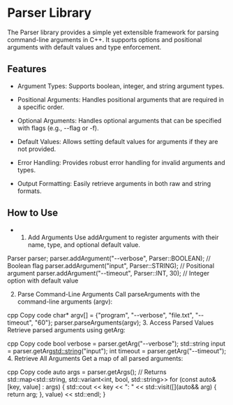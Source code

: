 # Parser Library

The Parser library provides a simple yet extensible framework for parsing command-line arguments in C++. It supports options and positional arguments with default values and type enforcement.

## Features
- Argument Types: Supports boolean, integer, and string argument types.

- Positional Arguments: Handles positional arguments that are required in a specific order.

- Optional Arguments: Handles optional arguments that can be specified with flags (e.g., --flag or -f).

- Default Values: Allows setting default values for arguments if they are not provided.

- Error Handling: Provides robust error handling for invalid arguments and types.

- Output Formatting: Easily retrieve arguments in both raw and string formats.


## How to Use

- 1. Add Arguments
Use addArgument to register arguments with their name, type, and optional default value.

Parser parser;
parser.addArgument("--verbose", Parser::BOOLEAN); // Boolean flag
parser.addArgument("input", Parser::STRING);      // Positional argument
parser.addArgument("--timeout", Parser::INT, 30); // Integer option with default value

2. Parse Command-Line Arguments
Call parseArguments with the command-line arguments (argv):

cpp
Copy code
char* argv[] = {"program", "--verbose", "file.txt", "--timeout", "60"};
parser.parseArguments(argv);
3. Access Parsed Values
Retrieve parsed arguments using getArg:

cpp
Copy code
bool verbose = parser.getArg<bool>("--verbose");
std::string input = parser.getArg<std::string>("input");
int timeout = parser.getArg<int>("--timeout");
4. Retrieve All Arguments
Get a map of all parsed arguments:

cpp
Copy code
auto args = parser.getArgs(); // Returns std::map<std::string, std::variant<int, bool, std::string>>
for (const auto& [key, value] : args) {
    std::cout << key << ": " << std::visit([](auto&& arg) { return arg; }, value) << std::endl;
}
